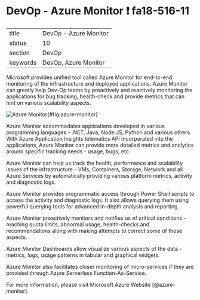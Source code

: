 # DevOp - Azure Monitor :exclamation: fa18-516-11


|          |                                       |
| -------- | ------------------------------------- |
| title    | DevOp - Azure Monitor                 | 
| status   | 10                                    |
| section  | DevOp                                 |
| keywords | DevOp, Azure Monitor				   |

Microsoft provides unified tool called Azure Monitor for end-to-end monitoring of the infrastructure and deployed applications. 
Azure Monitor can greatly help Dev-Op teams by proactively and reactively monitoring the applications for bug tracking, health-check and provide metrics that can hint on various scalability aspects. 

![Azure Monitor](images/devop-azure-monitor.png){#fig:azure-monitor}


Azure Monitor accommodates applications developed in various programming languages - .NET, Java, Node.JS, Python and various others. 
With Azure Application Insights telematics API incorporated into the applications, Azure Monitor can provide more detailed metrics and 
analytics around specific tracking needs - usage, bugs, etc.

Azure Monitor can help us track the health, performance and scalability issues of the infrastructure - VMs, Containers, Storage, Network and 
all Azure Services by automatically providing various platform metrics, activity and diagnostic logs.

Azure Monitor provides programmatic access through Power Shell scripts to access the activity and diagnostic logs. 
It also allows querying them using powerful querying tools for advanced in-depth analysis and reporting.

Azure Monitor proactively monitors and notifies us of critical conditions - 
reaching quota limits, abnormal usage, health-checks and recommendations along with making attempts to correct some of those aspects.

Azure Monitor Dashboards allow visualize various aspects of the data - metrics, logs, usage patterns in tabular and graphical widgets.

Azure Monitor also facilitates closer monitoring of micro-services if they are provided through Azure Serverless Function-As-Service.

For more information, please visit Microsoft Azure Website [@azure-monitor].
